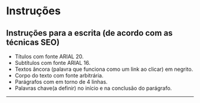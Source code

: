 # Instruções

## Instruções para a escrita (de acordo com as técnicas SEO)

- Títulos com fonte ARIAL 20.
- Subtítulos com fonte ARIAL 16.
- Textos âncora (palavra que funciona como um link ao clicar) em negrito.
- Corpo do texto com fonte arbitrária.
- Parágrafos com em torno de 4 linhas.
- Palavras chave(a definir) no início e na conclusão do parágrafo.

---
